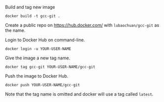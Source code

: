 Build and tag new image
```
docker build -t gcc-git .
```

Create a public repo on https://hub.docker.com/ with `lubaochuan/gcc-git` as the name.

Login to Docker Hub on command-line.
```
docker login -u YOUR-USER-NAME
```

Give the image a new tag name.
```
docker tag gcc-git YOUR-USER-NAME/gcc-git
```

Push the image to Docker Hub.
```
docker push YOUR-USER-NAME/gcc-git
```
Note that the tag name is omitted and docker will use a tag called `latest`.
